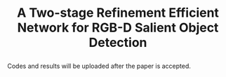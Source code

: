 
# <p align=center>A Two-stage Refinement Efficient Network for RGB-D Salient Object Detection</p>
Codes and results will be uploaded after the paper is accepted.
